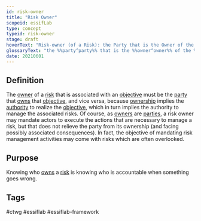 ```yaml
---
id: risk-owner
title: "Risk Owner"
scopeid: essifLab
type: concept
typeid: risk-owner
stage: draft
hoverText: "Risk-owner (of a Risk): the Party that is the Owner of the Objective to which the Risk is associated."
glossaryText: "the %%party^party%% that is the %%owner^owner%% of the %%objective^objective%% to which a %%risk^risk%% is associated."
date: 20210601
---
```


## Definition
The [owner](owner) of a [risk](risk) that is associated with an [objective](objective) must be the [party](party) that [owns](owner) that [objective](objective), and vice versa, because [ownership](ownership) implies the [authority](authority) to realize the [objective](objective), which in turn implies the authority to manage the associated risks. Of course, as [owners](owner) are [parties](party), a risk owner may mandate actors to execute the actions that are necessary to manage a risk, but that does not relieve the party from its ownership (and facing possibly associated consequences). In fact, the objective of mandating risk management activities may come with risks which are often overlooked.

## Purpose
Knowing who [owns](owner) a [risk](risk) is knowing who is accountable when something goes wrong.

## Tags
#ctwg #essiflab #essiflab-framework